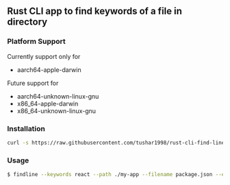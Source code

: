 ## Rust CLI app to find keywords of a file in directory

### Platform Support
Currently support only for 
- aarch64-apple-darwin

Future support for 
- aarch64-unknown-linux-gnu
- x86_64-apple-darwin
- x86_64-unknown-linux-gnu

### Installation
```bash
curl -s https://raw.githubusercontent.com/tushar1998/rust-cli-find-line/v0.0.3/install.sh | bash
```

### Usage

```bash
$ findline --keywords react --path ./my-app --filename package.json --exclude-dir node_modules
```

